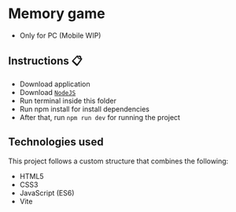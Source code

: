# Memory game
- Only for PC (Mobile WIP)

## Instructions 📋

- Download application
- Download [`NodeJS`](https://nodejs.org/en)
- Run terminal inside this folder
- Run npm install for install dependencies
- After that, run `npm run dev` for running the project

## Technologies used

This project follows a custom structure that combines the following:

- HTML5
- CSS3
- JavaScript (ES6)
- Vite
